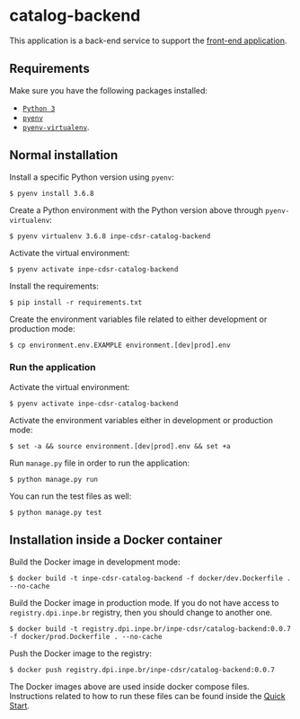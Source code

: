 # catalog-backend

This application is a back-end service to support the [front-end application](https://github.com/inpe-cdsr/catalog-frontend).


## Requirements

Make sure you have the following packages installed:

- [`Python 3`](https://www.python.org/downloads/)
- [`pyenv`](https://github.com/pyenv/pyenv#basic-github-checkout)
- [`pyenv-virtualenv`](https://github.com/pyenv/pyenv-virtualenv#installing-as-a-pyenv-plugin).


## Normal installation

Install a specific Python version using `pyenv`:

```
$ pyenv install 3.6.8
```

Create a Python environment with the Python version above through `pyenv-virtualenv`:

```
$ pyenv virtualenv 3.6.8 inpe-cdsr-catalog-backend
```

Activate the virtual environment:

```
$ pyenv activate inpe-cdsr-catalog-backend
```

Install the requirements:

```
$ pip install -r requirements.txt
```

Create the environment variables file related to either development or production mode:

```
$ cp environment.env.EXAMPLE environment.[dev|prod].env
```


### Run the application

Activate the virtual environment:

```
$ pyenv activate inpe-cdsr-catalog-backend
```

Activate the environment variables either in development or production mode:

```
$ set -a && source environment.[dev|prod].env && set +a
```

Run `manage.py` file in order to run the application:

```
$ python manage.py run
```

You can run the test files as well:

```
$ python manage.py test
```


## Installation inside a Docker container

Build the Docker image in development mode:

```
$ docker build -t inpe-cdsr-catalog-backend -f docker/dev.Dockerfile . --no-cache
```

Build the Docker image in production mode. If you do not have access to `registry.dpi.inpe.br` registry, then you should change to another one.

```
$ docker build -t registry.dpi.inpe.br/inpe-cdsr/catalog-backend:0.0.7 -f docker/prod.Dockerfile . --no-cache
```

Push the Docker image to the registry:

```
$ docker push registry.dpi.inpe.br/inpe-cdsr/catalog-backend:0.0.7
```

The Docker images above are used inside docker compose files. Instructions related to how to run these files can be found inside the [Quick Start](https://github.com/inpe-cdsr/catalog/blob/master/quick-start.md).
